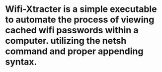 # Wifi-Xtracter is a simple executable to automate the process of viewing cached wifi passwords within a computer. utilizing the netsh command and proper appending syntax. 

